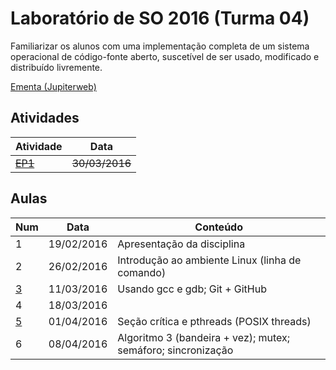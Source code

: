 # Laboratório de SO 2016 (Turma 04)

Familiarizar os alunos com uma implementação completa de um sistema operacional de código-fonte aberto, suscetível de ser usado, modificado e distribuído livremente.

[Ementa (Jupiterweb)](https://uspdigital.usp.br/jupiterweb/obterDisciplina?sgldis=ACH2096)

## Atividades

|Atividade|Data|
|---------|-----|
|~~[EP1](EP1/)~~|~~30/03/2016~~|

## Aulas

|Num|Data|Conteúdo|
|---|----|--------|
|1|19/02/2016|Apresentação da disciplina|
|2|26/02/2016|Introdução ao ambiente Linux (linha de comando)|
|[3](Aulas/Aula-3/)|11/03/2016|Usando gcc e gdb; Git + GitHub|
|4|18/03/2016||
|[5](Aulas/Aula-5/)|01/04/2016|Seção crítica e pthreads (POSIX threads)|
|6|08/04/2016|Algoritmo 3 (bandeira + vez); mutex; semáforo; sincronização|
